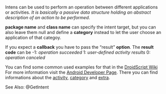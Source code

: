 Intens can be used to perform an operation between different applications or activities. _It is basically a passive data structure holding an abstract description of an action to be performed_.

**package name** and **class name** can specify the intent target, but you can also leave them null and define a **category** instead to let the user choose an application of that categoy.

If you expect a **callback** you have to pass the “result” **option**. The **result code** can be
	-1: _operation succeeded_
	1: _user-defined activity results_
	0: _operation canceled_

You can find some common used examples for that in the [DroidScript Wiki](https://wiki.droidscript.me.uk/doku.php?id=intents:open_apps&s[]=sendintent)
For more information visit the [Android Developer Page](https://developer.android.com/reference/android/content/Intent.html). There you can find informations about the [activity](https://developer.android.com/reference/android/content/Intent.html#standard-activity-actions), [category](https://developer.android.com/reference/android/content/Intent.html#standard-categories) and [extra](https://developer.android.com/reference/android/content/Intent.html#standard-extra-data).

See Also: @GetIntent